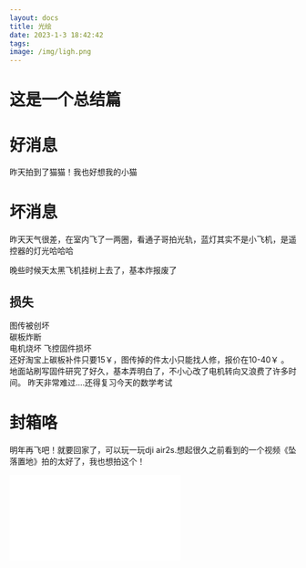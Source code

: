 ```yaml
---
layout: docs
title: 光绘
date: 2023-1-3 18:42:42
tags:
image: /img/ligh.png
---
```

# 这是一个总结篇
<!--more-->
# 好消息
昨天拍到了猫猫！我也好想我的小猫

# 坏消息
昨天天气很差，在室内飞了一两圈，看通子哥拍光轨，蓝灯其实不是小飞机，是遥控器的灯光哈哈哈  

晚些时候天太黑飞机挂树上去了，基本炸报废了  
## 损失
图传被创坏  
碳板炸断  
电机烧坏
飞控固件损坏  
还好淘宝上碳板补件只要15￥，图传掉的件太小只能找人修，报价在10-40￥  。
地面站刷写固件研究了好久，基本弄明白了，不小心改了电机转向又浪费了许多时间。
昨天非常难过....还得复习今天的数学考试  

# 封箱咯
明年再飞吧！就要回家了，可以玩一玩dji air2s.想起很久之前看到的一个视频《坠落置地》拍的太好了，我也想拍这个！
<iframe src="//player.bilibili.com/player.html?aid=598798162&bvid=BV1YB4y1k7iA&cid=785789348&page=1" scrolling="no" border="0" frameborder="no" framespacing="0" allowfullscreen="true"> </iframe>



